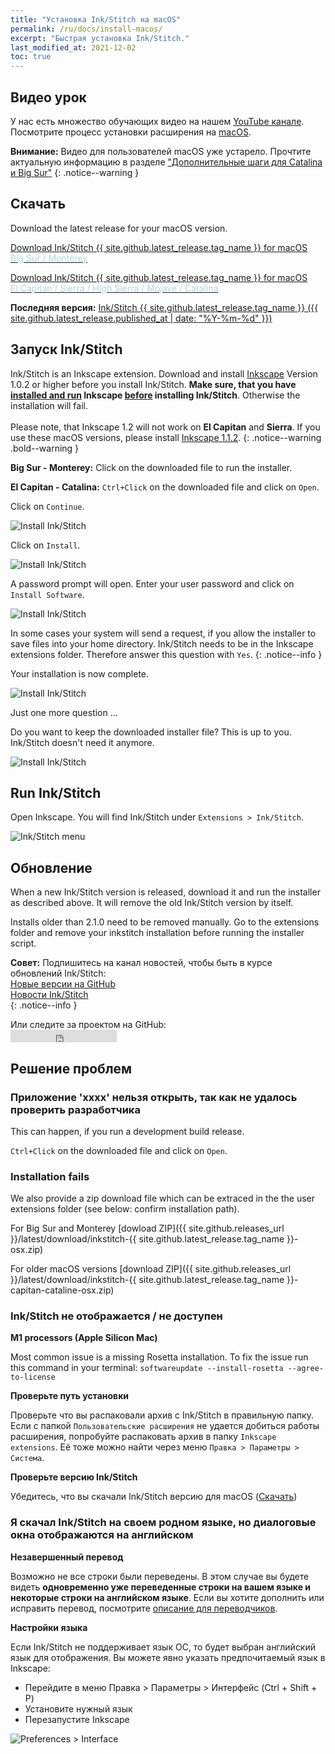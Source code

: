 ```yaml
---
title: "Установка Ink/Stitch на macOS"
permalink: /ru/docs/install-macos/
excerpt: "Быстрая установка Ink/Stitch."
last_modified_at: 2021-12-02
toc: true
---
```

## Видео урок

У нас есть множество обучающих видео на нашем <i class="fab fa-youtube"></i> [YouTube канале](https://www.youtube.com/c/InkStitch). Посмотрите процесс установки расширения на <i class="fab fa-apple"></i> [macOS](https://www.youtube.com/watch?v=gmOVLNh9cu8&list=PLvlbfDmZyXG1ORmeqHdp4aP7J71e7icJP&index=3).

**Внимание:** Видео для пользователей macOS уже устарело. Прочтите актуальную информацию в разделе ["Дополнительные шаги для Catalina и Big Sur"](#дополнительные-шаги-для-catalina-и-big-sur)
{: .notice--warning }

## Скачать

Download the latest release for your macOS version.

<p><a href="{{ site.github.releases_url }}/latest/download/inkstitch-{{ site.github.latest_release.tag_name }}-osx.pkg" class="btn btn--info btn--large"><i class="fa fa-download " ></i> Download Ink/Stitch {{ site.github.latest_release.tag_name }} for macOS<br /><span style="color:lightblue;">Big Sur / Monterey</span></a></p>
<p><a href="{{ site.github.releases_url }}/latest/download/inkstitch-{{ site.github.latest_release.tag_name }}-sierra-capitan-catalina-osx.pkg" class="btn btn--info btn--large"><i class="fa fa-download " ></i> Download Ink/Stitch {{ site.github.latest_release.tag_name }} for macOS<br><span style="color:lightblue;">El Capitan / Sierra / High Sierra / Mojave / Catalina</span></a></p>

**Последняя версия:**  [Ink/Stitch {{ site.github.latest_release.tag_name }} ({{ site.github.latest_release.published_at | date: "%Y-%m-%d"  }})](https://github.com/inkstitch/inkstitch/releases/latest)

## Запуск Ink/Stitch

Ink/Stitch is an Inkscape extension. Download and install [Inkscape](https://inkscape.org/release/) Version 1.0.2 or higher before you install Ink/Stitch.
**Make sure, that you have <span style="text-decoration:underline;">installed and run</span> Inkscape <span style="text-decoration:underline;">before</span> installing Ink/Stitch**. Otherwise the installation will fail.<br><br>
Please note, that Inkscape 1.2 will not work on **El Capitan** and **Sierra**. If you use these macOS versions, please install [Inkscape 1.1.2](https://inkscape.org/release/1.1.2/platforms/).
{: .notice--warning .bold--warning }

**Big Sur - Monterey:** Click on the downloaded file to run the installer.

**El Capitan - Catalina:** `Ctrl+Click` on the downloaded file and click on `Open`.

Click on `Continue`.

![Install Ink/Stitch](/assets/images/docs/en/macos-install/installer01.png)

Click on `Install`.

![Install Ink/Stitch](/assets/images/docs/en/macos-install/installer02.png)

A password prompt will open. Enter your user password and click on `Install Software`.

![Install Ink/Stitch](/assets/images/docs/en/macos-install/installer03.png)

In some cases your system will send a request, if you allow the installer to save files into your home directory. Ink/Stitch needs to be in the Inkscape extensions folder. Therefore answer this question with `Yes`.
{: .notice--info }

Your installation is now complete.

![Install Ink/Stitch](/assets/images/docs/en/macos-install/installer04.png)

Just one more question ...

Do you want to keep the downloaded installer file? This is up to you. Ink/Stitch doesn't need it anymore.

![Install Ink/Stitch](/assets/images/docs/en/macos-install/installer05.png)

## Run Ink/Stitch

Open Inkscape. You will find Ink/Stitch under `Extensions > Ink/Stitch`.

![Ink/Stitch menu](/assets/images/docs/ru/macos-install/inkstitch-extensions-menu.png)

## Обновление

When a new Ink/Stitch version is released, download it and run the installer as described above. It will remove the old Ink/Stitch version by itself.

Installs older than 2.1.0 need to be removed manually. Go to the extensions folder and remove your inkstitch installation before running the installer script.

**Совет:** Подпишитесь на канал новостей, чтобы быть в курсе обновлений Ink/Stitch:<br />
 <i class="fas fa-fw fa-rss-square" aria-hidden="true" style="color: #ffb400;"></i> [Новые версии на GitHub](https://github.com/inkstitch/inkstitch/releases.atom)<br>
 <i class="fas fa-fw fa-rss-square" aria-hidden="true" style="color: #ffb400;"></i> [Новости Ink/Stitch](/feed.xml)<br />
{: .notice--info }

<p>Или следите за проектом на GitHub:<br /><iframe style="display: inline-block;" src="https://ghbtns.com/github-btn.html?user=inkstitch&repo=inkstitch&type=watch&count=true&v=2" frameborder="0" scrolling="0" width="170px" height="20px"></iframe></p>

## Решение проблем

### Приложение 'xxxx' нельзя открыть, так как не удалось проверить разработчика

This can happen, if you run a development build release.

`Ctrl+Click` on the downloaded file and click on `Open`.

### Installation fails

We also provide a zip download file which can be extraced in the the user extensions folder (see below: confirm installation path).

For Big Sur and Monterey [dowload ZIP]({{ site.github.releases_url }}/latest/download/inkstitch-{{ site.github.latest_release.tag_name }}-osx.zip)

For older macOS versions [download ZIP]({{ site.github.releases_url }}/latest/download/inkstitch-{{ site.github.latest_release.tag_name }}-capitan-cataline-osx.zip)

### Ink/Stitch не отображается / не доступен

**M1 processors (Apple Silicon Mac)**

Most common issue is a missing Rosetta installation. To fix the issue run this command in your terminal: `softwareupdate --install-rosetta --agree-to-license` 

**Проверьте путь установки**

Проверьте что вы распаковали архив с Ink/Stitch в правильную папку. Если с папкой `Пользовательские расширения` не удается добиться работы расширения, попробуйте распаковать архив в папку `Inkscape extensions`.
Её тоже можно найти через меню `Правка > Параметры > Система`.

**Проверьте версию Ink/Stitch**

Убедитесь, что вы скачали Ink/Stitch версию для macOS ([Скачать](#/ru/download))

### Я скачал Ink/Stitch на своем родном языке, но диалоговые окна отображаются на английском

**Незавершенный перевод**

Возможно не все строки были переведены. В этом случае вы будете видеть **одновременно уже переведенные строки на вашем языке и некоторые строки на английском языке**.
Если вы хотите дополнить или исправить перевод, посмотрите [описание для переводчиков](/ru/developers/localize/).

**Настройки языка**

Если Ink/Stitch не поддерживает язык ОС, то будет выбран английский язык для отображения.
Вы можете явно указать предпочитаемый язык в Inkscape:
  * Перейдите в меню Правка > Параметры > Интерфейс (Ctrl + Shift + P)
  * Установите нужный язык
  * Перезапустите Inkscape

![Preferences > Interface](/assets/images/docs/en/preferences_language.png)
